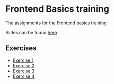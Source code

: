 # Frontend Basics training

The assignments for the Frontend basics training

Slides can be found [here](https://docs.google.com/presentation/d/1PhKGOlDLEPDNMo70DXiirCrjLnn_8aIbNABBJW9k7YE/edit?usp=sharing).

## Exercises


- [Exercise 1](1-html-basics/README.md)
- [Exercise 2](2-CSS-basic-layout/README.md)
- [Exercise 3](3-table/README.md)
- [Exercise 4](4-form/README.md)
